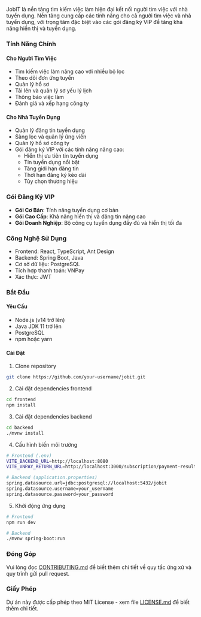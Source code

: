 
JobIT là nền tảng tìm kiếm việc làm hiện đại kết nối người tìm việc với nhà tuyển dụng. Nền tảng cung cấp các tính năng cho cả người tìm việc và nhà tuyển dụng, với trọng tâm đặc biệt vào các gói đăng ký VIP để tăng khả năng hiển thị và tuyển dụng.

### Tính Năng Chính

#### Cho Người Tìm Việc
- Tìm kiếm việc làm nâng cao với nhiều bộ lọc
- Theo dõi đơn ứng tuyển
- Quản lý hồ sơ
- Tải lên và quản lý sơ yếu lý lịch
- Thông báo việc làm
- Đánh giá và xếp hạng công ty

#### Cho Nhà Tuyển Dụng
- Quản lý đăng tin tuyển dụng
- Sàng lọc và quản lý ứng viên
- Quản lý hồ sơ công ty
- Gói đăng ký VIP với các tính năng nâng cao:
  - Hiển thị ưu tiên tin tuyển dụng
  - Tin tuyển dụng nổi bật
  - Tăng giới hạn đăng tin
  - Thời hạn đăng ký kéo dài
  - Tùy chọn thương hiệu

### Gói Đăng Ký VIP
- **Gói Cơ Bản**: Tính năng tuyển dụng cơ bản
- **Gói Cao Cấp**: Khả năng hiển thị và đăng tin nâng cao
- **Gói Doanh Nghiệp**: Bộ công cụ tuyển dụng đầy đủ và hiển thị tối đa

### Công Nghệ Sử Dụng
- Frontend: React, TypeScript, Ant Design
- Backend: Spring Boot, Java
- Cơ sở dữ liệu: PostgreSQL
- Tích hợp thanh toán: VNPay
- Xác thực: JWT

### Bắt Đầu

#### Yêu Cầu
- Node.js (v14 trở lên)
- Java JDK 11 trở lên
- PostgreSQL
- npm hoặc yarn

#### Cài Đặt
1. Clone repository
```bash
git clone https://github.com/your-username/jobit.git
```

2. Cài đặt dependencies frontend
```bash
cd frontend
npm install
```

3. Cài đặt dependencies backend
```bash
cd backend
./mvnw install
```

4. Cấu hình biến môi trường
```bash
# Frontend (.env)
VITE_BACKEND_URL=http://localhost:8080
VITE_VNPAY_RETURN_URL=http://localhost:3000/subscription/payment-result

# Backend (application.properties)
spring.datasource.url=jdbc:postgresql://localhost:5432/jobit
spring.datasource.username=your_username
spring.datasource.password=your_password
```

5. Khởi động ứng dụng
```bash
# Frontend
npm run dev

# Backend
./mvnw spring-boot:run
```

### Đóng Góp
Vui lòng đọc [CONTRIBUTING.md](CONTRIBUTING.md) để biết thêm chi tiết về quy tắc ứng xử và quy trình gửi pull request.

### Giấy Phép
Dự án này được cấp phép theo MIT License - xem file [LICENSE.md](LICENSE.md) để biết thêm chi tiết. 
